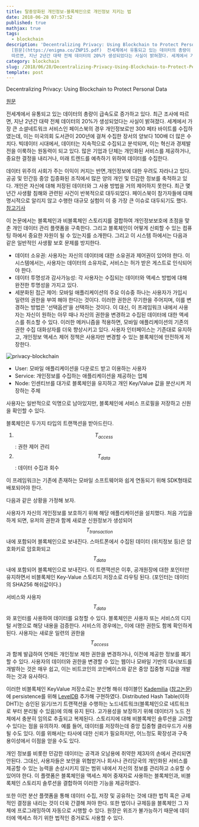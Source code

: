 ```yaml
---
title: 탈중앙화된 개인정보-블록체인으로 개인정보 지키는 법
date: 2018-06-28 07:57:52
published: true
mathjax: true
tags:
  - blockchain
description: 'Decentralizing Privacy: Using Blockchain to Protect Personal Data
  [원문](https://enigma.co/ZNP15.pdf)  전세계에서 유통되고 있는 데이터의 총량이 급속도로 증가하고 있다. 최근 조사에
  따르면, 지난 2년간 대략 전체 데이터의 20%가 생성되었다는 사실이 밝혀졌다. 세계에서 가장 큰...'
category: blockchain
slug: /2018/06/28/Decentralizing-Privacy-Using-Blockchain-to-Protect-Personal-Data/
template: post
---
```


Decentralizing Privacy: Using Blockchain to Protect Personal Data

[원문](https://enigma.co/ZNP15.pdf)

전세계에서 유통되고 있는 데이터의 총량이 급속도로 증가하고 있다. 최근 조사에 따르면, 지난 2년간 대략 전체 데이터의 20%가 생성되었다는 사실이 밝혀졌다. 세계에서 가장 큰 소셜네트워크 서비스인 페이스북의 경우 개인정보로만 300 페타 바이트를 수집하였는데, 이는 미국의회 도서관이 200년에 걸쳐 수집한 장서의 양보다 100배 더 많은 수치다. 빅데이터 시대에서, 데이터는 지속적으로 수집되고 분석되며, 이는 혁신과 경제발전을 이룩하는 원동력이 되고 있다. 많은 기업과 단체는 개인화된 서비스를 제공하거나, 중요한 결정을 내리거나, 미래 트렌드를 예측하기 위하여 데이터를 수집한다.

데이터 위주의 사회가 주는 이익이 커지는 반면,개인정보에 대한 우려도 자라나고 있다. 공공 및 민간등 중앙 집중화된 조직에서 많은 양의 개인 및 민감한 정보를 축적하고 있다. 개인은 자신에 대해 저장된 데이터와 그 사용 방법을 거의 제어하지 못한다. 최근 몇 년간 사생활 침해와 관련된 사건이 반복적으로 대두되었다. 페이스북이 참가자들에 대해 명시적으로 알리지 않고 수행한 대규모 실험이 이 중 가장 큰 이슈로 대두되기도 했다. [참고기사](https://www.nytimes.com/2014/06/30/technology/facebook-tinkers-with-users-emotions-in-news-feed-experiment-stirring-outcry.html)

이 논문에서는 블록체인과 비블록체인 스토리지를 결합하여 개인정보보호에 초점을 맞춘 개인 데이터 관리 플랫폼을 구축한다. 그리고 블록체인이 어떻게 신뢰할 수 있는 컴퓨팅 하에서 중요한 자원이 될 수 있는지를 소개한다. 그리고 이 시스템 하에서는 다음과 같은 일반적인 사생활 보호 문제를 방지한다.

- 데이터 소유권: 사용자는 자신의 데이터에 대한 소유권과 제어권이 있어야 한다. 이 시스템에서는, 사용자는 데이터의 소유자로, 서비스는 허가 받은 게스트로 인식되어야 한다.
- 데이터 투명성과 감사가능성: 각 사용자는 수집되는 데이터와 액세스 방법에 대해 완전한 투명성을 가지고 있다.
- 세분화된 접근 제어: 모바일 애플리케이션의 주요 이슈중 하나는 사용자가 가입시 일련의 권한을 부여 해야 한다는 것이다. 이러한 권한은 무기한을 주어지며, 이를 변경하는 방법은 '선택옵션'을 선택하는 것이다. 이 대신, 이 프레임워크 내에서 사용자는 자신이 원하는 아무 때나 자신의 권한을 변경하고 수집된 데이터에 대한 액세스를 취소할 수 있다. 이러한 메커니즘을 적용하면, 모바일 애플리케이션의 기존의 권한 수집 대화상자를 더욱 향상시키고 있다. 사용자 인터페이스는 기존대로 유지하고, 개인정보 액세스 제어 정책은 사용자만 변경할 수 있는 블록체인에 안전하게 저장한다.

![privacy-blockchain](../images/privacy-blockchain.png)

- User: 모바일 애플리케이션을 다운로드 받고 이용하는 사용자
- Service: 개인정보를 수집하는 애플리케이션을 제공하는 업체
- Node: 인센티브를 대가로 블록체인을 유지하고 개인 Key/Value 값을 분산시켜 저장하는 주체

사용자는 일반적으로 익명으로 남아있지만, 블록체인에 서비스 프로필을 저장하고 신원을 확인할 수 있다.

블록체인은 두가지 타입의 트랜잭션을 받아드린다.

1. $$T_{access}$$: 권한 제어 관리
2. $$T_{data}$$: 데이터 수집과 회수

이 프레임워크는 기존에 존재하는 모바일 소프트웨어와 쉽게 연동되기 위해 SDK형태로 배포되어야 한다.

다음과 같은 상황을 가정해 보자.

사용자가 자신의 개인정보를 보호하기 위해 해당 애플리케이션을 설치했다. 처음 가입을 하게 되면, 유저의 권한과 함께 새로운 신원정보가 생성되어 $$T_{transaction}$$ 내에 포함되어 블록체인으로 보내진다. 스마트폰에서 수집된 데이터 (위치정보 등)은 암호화키로 암호화되고 $$T_{data}$$ 내에 포함되어 블록체인으로 보내진다. 이 트랜잭션은 이후, 공개원장에 대한 포인터만 유지하면서 비블록체인 Key-Value 스토리지 저장소로 라우팅 된다. (포인터는 데이터의 SHA256 해쉬값이다.)

서비스와 사용자 $$T_{data}$$와 포인터를 사용하여 데이터를 요청할 수 있다. 블록체인은 사용자 또는 서비스의 디지털 서명으로 해당 내용을 검증한다. 서비스의 경우에는, 이에 대한 권한도 함께 확인하게 된다. 사용자는 새로운 일련의 권한을 $$T_{access}$$ 과 함께 발급하여 언제든 개인정보 제한 권한을 변경하거나, 이전에 제공한 정보를 폐기 할 수 있다. 사용자의 데이터와 권한을 변경할 수 있는 웹이나 모바일 기반의 대시보드를 개발하는 것은 매우 쉽고, 이는 비트코인의 코인베이스와 같은 중앙 집중형 지갑을 개발하는 것과 유사하다.

이러한 비블록체인 KeyValue 저장소로는 분산형 해쉬 테이블인 [Kademilia](https://en.wikipedia.org/wiki/Kademlia) ([참고논문](https://pdos.csail.mit.edu/~petar/papers/maymounkov-kademlia-lncs.pdf))에 persistence를 위해 [LevelDB](https://github.com/google/leveldb) 추가해 구현하였다. Distributed Hash Table(이하 DHT)는 승인된 읽기/쓰기 트랜잭션을 수행하는 노드네트워크(블록체인으로 네트워크로 부터 분리될 수 있음)에 의해 유지 된다. 고가용성을 보장하기 위해 데이터가 노드 전체에서 충분히 임의로 추출되고 복제된다. 스토리지에 대해 비블록체인 솔루션을 고려할 수 있다는 점을 유의하자. 예를 들어, 데이터를 저장하는데 중앙 집중형 클라우드가 사용될 수도 있다. 이를 위해서는 타사에 대한 신뢰가 필요하지만, 어느정도 확장성과 구축 용이성에서 이점을 얻을 수도 있다.

개인 정보를 비롯한 민감한 데이터는 공격과 오남용에 취약한 제3자의 손에서 관리되면 안된다. 그대신, 사용자들은 보안을 위협받거나 회사나 관리당국의 개인화된 서비스를 제공할 수 있는 능력을 손상시키지 않는 범위 내에서 자신의 정보를 관리하고 소유할 수 있어야 한다. 이 플랫폼은 블록체인을 액세스 제어 중재자로 사용하는 블록체인과, 비블록체인 스토리지 솔루션을 결합하여 이러한 기능을 제공하였다.

또한 이런 분산 플랫폼을 통해 데이터 수집, 저장 및 공유하는 것에 대한 법적 혹은 규제적인 결정을 내리는 것이 더욱 간결해 져야 한다. 또한 법이나 규제등을 블록체인 그 자체에 프로그래밍하여 자동으로 시행할 수 있다. 원장은 위조가 불가능하기 때문에 데이터에 액세스 하기 위한 법적인 증거로도 사용할 수 있다.
